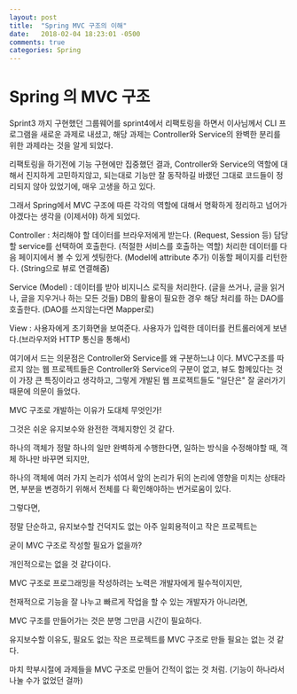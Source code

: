 ```yaml
---
layout: post
title:  "Spring MVC 구조의 이해"
date:   2018-02-04 18:23:01 -0500
comments: true
categories: Spring
---
```


# Spring 의 MVC 구조

Sprint3 까지 구현했던 그룹웨어를 sprint4에서 리팩토링을 하면서 이사님께서 CLI 프로그램을 새로운 과제로 내셨고,
해당 과제는 Controller와 Service의 완벽한 분리를 위한 과제라는 것을 알게 되었다.

리팩토링을 하기전에 기능 구현에만 집중했던 결과, Controller와 Service의 역할에 대해서 진지하게 고민하지않고,
되는대로 기능만 잘 동작하길 바랬던 그대로 코드들이 정리되지 않아 있었기에, 매우 고생을 하고 있다.

그래서 Spring에서 MVC 구조에 따른 각각의 역할에 대해서 명확하게 정리하고 넘어가야겠다는 생각을 (이제서야) 하게 되었다.

Controller :
처리해야 할 데이터를 브라우저에게 받는다. (Request, Session 등)
담당할 service를 선택하여 호출한다. (적절한 서비스를 호출하는 역할)
처리한 데이터를 다음 페이지에서 볼 수 있게 셋팅한다. (Model에 attribute 추가)
이동할 페이지를 리턴한다. (String으로 뷰로 연결해줌)

Service (Model) :
데이터를 받아 비지니스 로직을 처리한다. (글을 쓰거나, 글을 읽거나, 글을 지우거나 하는 모든 것들)
DB의 활용이 필요한 경우 해당 처리를 하는 DAO를 호출한다. (DAO를 쓰지않는다면 Mapper로)

View :
사용자에게 초기화면을 보여준다.
사용자가 입력한 데이터를 컨트롤러에게 보낸다.(브라우저와 HTTP 통신을 통해서)

여기에서 드는 의문점은 Controller와 Service를 왜 구분하느냐 이다.
MVC구조를 따르지 않는 웹 프로젝트들은 Controller와 Service의 구분이 없고,
뷰도 함께있다는 것이 가장 큰 특징이라고 생각하고,
그렇게 개발된 웹 프로젝트들도 "일단은" 잘 굴러가기 때문에 의문이 들었다.

MVC 구조로 개발하는 이유가 도대체 무엇인가!

그것은 쉬운 유지보수와 완전한 객체지향인 것 같다.

하나의 객체가 정말 하나의 일만 완벽하게 수행한다면,
일하는 방식을 수정해야할 때, 객체 하나만 바꾸면 되지만,

하나의 객체에 여러 가지 논리가 섞여서 앞의 논리가 뒤의 논리에 영향을 미치는
상태라면, 부분을 변경하기 위해서 전체를 다 확인해야하는 번거로움이 있다.

그렇다면,

정말 단순하고, 유지보수할 건덕지도 없는 아주 일회용적이고 작은 프로젝트는

굳이 MVC 구조로 작성할 필요가 없을까?

개인적으로는 없을 것 같다이다.

MVC 구조로 프로그래밍을 작성하려는 노력은 개발자에게 필수적이지만,

천재적으로 기능을 잘 나누고 빠르게 작업을 할 수 있는 개발자가 아니라면,

MVC 구조를 만들어가는 것은 분명 그만큼 시간이 필요하다.

유지보수할 이유도, 필요도 없는 작은 프로젝트를 MVC 구조로 만들 필요는
없는 것 같다.

마치 학부시절에 과제들을 MVC 구조로 만들어 간적이 없는 것 처럼.
(기능이 하나라서 나눌 수가 없었던 걸까)